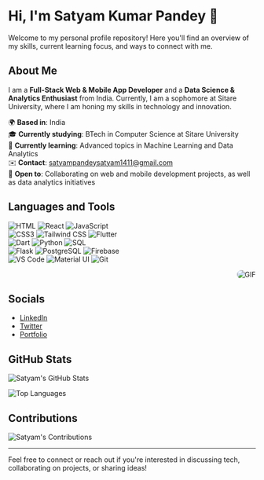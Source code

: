 # Hi, I'm Satyam Kumar Pandey 👋

Welcome to my personal profile repository! Here you'll find an overview of my skills, current learning focus, and ways to connect with me.


## About Me

I am a **Full-Stack Web & Mobile App Developer** and a **Data Science & Analytics Enthusiast** from India. Currently, I am a sophomore at Sitare University, where I am honing my skills in technology and innovation.

🌍 **Based in**: India  
🎓 **Currently studying**: BTech in Computer Science at Sitare University  
🧠 **Currently learning**: Advanced topics in Machine Learning and Data Analytics  
✉️ **Contact**: [satyampandeysatyam1411@gmail.com](mailto:satyampandeysatyam1411@gmail.com)  
🤝 **Open to**: Collaborating on web and mobile development projects, as well as data analytics initiatives  

## Languages and Tools
![HTML](https://img.icons8.com/color/48/000000/html-5.png) ![React](https://img.icons8.com/color/48/000000/react-native.png) ![JavaScript](https://img.icons8.com/color/48/000000/javascript.png)  
![CSS3](https://img.icons8.com/color/48/000000/css3.png) ![Tailwind CSS](https://img.icons8.com/color/48/000000/tailwindcss.png) ![Flutter](https://img.icons8.com/color/48/000000/flutter.png)  
![Dart](https://img.icons8.com/color/48/000000/dart.png) ![Python](https://img.icons8.com/color/48/000000/python.png) ![SQL](https://img.icons8.com/color/48/000000/sql.png)  
![Flask](https://img.icons8.com/color/48/000000/flask.png) ![PostgreSQL](https://img.icons8.com/color/48/000000/postgreesql.png) ![Firebase](https://img.icons8.com/color/48/000000/firebase.png)  
![VS Code](https://img.icons8.com/color/48/000000/visual-studio-code-2019.png) ![Material UI](https://img.icons8.com/color/48/000000/material-ui.png) ![Git](https://img.icons8.com/color/48/000000/git.png)

<div align="right">
  <img src="https://your-gif-link](https://www.google.com/search?sca_esv=1327fe0773264510&sxsrf=ADLYWIJFEN9kOvxu5nIaFVXO_76waqbFwQ:1725759758385&q=software+engineer+Animated+coding+gif+for+GitHub&uds=ADvngMjcH0KdF7qGWtwTBrP0nt7dNFQNRLL2sQMHPlv5DqjP-WGJVS9nX7I9zDzU9npFaKBQV8GIVsd3CqRcCJYqi780x0iCaHQCSZ_TVd0f_1U02vTXd8UJc4BNC5ipYmFEIFsfOIqjIdCWJC45AXrkWZo9fYgAxXmT0J7g3Re9TzrSechCVxbwMbNgQRSRbrO2Jx4ZtsEa&udm=2&sa=X&ved=2ahUKEwjW4faKnLKIAxWwxzgGHWxUN_UQxKsJegUIjwEQAQ&ictx=0&biw=1366&bih=599&dpr=1#vhid=0kiuxvd4m9URIM&vssid=mosaic)](https://www.google.com/search?sca_esv=1327fe0773264510&sxsrf=ADLYWIJFEN9kOvxu5nIaFVXO_76waqbFwQ:1725759758385&q=software+engineer+Animated+coding+gif+for+GitHub&uds=ADvngMjcH0KdF7qGWtwTBrP0nt7dNFQNRLL2sQMHPlv5DqjP-WGJVS9nX7I9zDzU9npFaKBQV8GIVsd3CqRcCJYqi780x0iCaHQCSZ_TVd0f_1U02vTXd8UJc4BNC5ipYmFEIFsfOIqjIdCWJC45AXrkWZo9fYgAxXmT0J7g3Re9TzrSechCVxbwMbNgQRSRbrO2Jx4ZtsEa&udm=2&sa=X&ved=2ahUKEwjW4faKnLKIAxWwxzgGHWxUN_UQxKsJegUIjwEQAQ&ictx=0&biw=1366&bih=599&dpr=1#vhid=0kiuxvd4m9URIM&vssid=mosaic)" alt="GIF" style="max-width: 300px; border-radius: 8px;">
</div>

## Socials

- [LinkedIn](https://www.linkedin.com/in/your-profile)  
- [Twitter](https://twitter.com/your-profile)  
- [Portfolio](https://your-portfolio-link)  

## GitHub Stats

![Satyam's GitHub Stats](https://github-readme-stats.vercel.app/api?username=satyampandey1411&show_icons=true&hide_title=true&count_private=true&hide=prs&hide_border=true&theme=radical)  

![Top Languages](https://github-readme-stats.vercel.app/api/top-langs/?username=satyampandey1411&layout=compact&hide_title=true&hide_border=true&theme=radical)  

## Contributions

![Satyam's Contributions](https://github-readme-streak-stats.herokuapp.com/?user=satyampandey1411&theme=radical&hide_border=true)  

---

Feel free to connect or reach out if you're interested in discussing tech, collaborating on projects, or sharing ideas!
